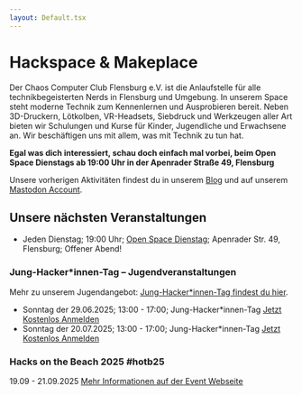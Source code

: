 ```yaml
---
layout: Default.tsx
---
```


# Hackspace & Makeplace

Der Chaos Computer Club Flensburg e.V. ist die Anlaufstelle für alle technikbegeisterten Nerds in Flensburg und Umgebung. In unserem Space steht moderne Technik zum Kennenlernen und Ausprobieren bereit. Neben 3D-Druckern, Lötkolben, VR-Headsets, Siebdruck und Werkzeugen aller Art bieten wir Schulungen und Kurse für Kinder, Jugendliche und Erwachsene an. Wir beschäftigen uns mit allem, was mit Technik zu tun hat.

**Egal was dich interessiert, schau doch einfach mal vorbei, beim Open Space Dienstags ab 19:00 Uhr in der Apenrader Straße 49, Flensburg**

Unsere vorherigen Aktivitäten findest du in unserem [Blog](/blog/page/1) und auf unserem [Mastodon Account](https://chaos.social/@chaos_fl).

## Unsere nächsten Veranstaltungen

- Jeden Dienstag; 19:00 Uhr; [Open Space Dienstag](/mitmachen/openSpace/); Apenrader Str. 49, Flensburg; Offener Abend!


### Jung-Hacker*innen-Tag – Jugendveranstaltungen

Mehr zu unserem Jugendangebot: [Jung-Hacker*innen-Tag findest du hier](/jugendtreff/jung-hackerinnen-tag/).

- Sonntag der 29.06.2025; 13:00 - 17:00; Jung-Hacker*innen-Tag [Jetzt Kostenlos Anmelden](https://tickets.c3fl.de/c3fl/jht/5/)
- Sonntag der 20.07.2025; 13:00 - 17:00; Jung-Hacker*innen-Tag [Jetzt Kostenlos Anmelden](https://tickets.c3fl.de/c3fl/jht/6/)

### Hacks on the Beach 2025 #hotb25
19.09 - 21.09.2025 [Mehr Informationen auf der Event Webseite](https://hotb.c3fl.de/de/)